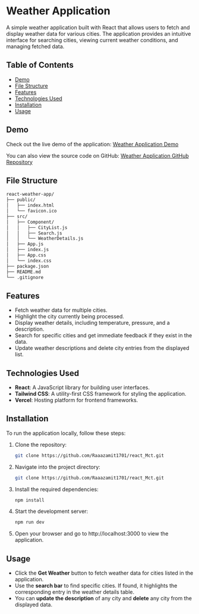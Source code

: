 # Weather Application

A simple weather application built with React that allows users to fetch and display weather data for various cities. The application provides an intuitive interface for searching cities, viewing current weather conditions, and managing fetched data.

## Table of Contents

- [Demo](#demo)
- [File Structure](#file-structure)
- [Features](#features)
- [Technologies Used](#technologies-used)
- [Installation](#installation)
- [Usage](#usage)

## Demo

Check out the live demo of the application: [Weather Application Demo](https://react-mct-rho.vercel.app/)

You can also view the source code on GitHub: [Weather Application GitHub Repository](https://github.com/Raaazamit1701/react_Mct.git)

## File Structure 

```bash
react-weather-app/
├── public/
│   ├── index.html
│   └── favicon.ico
├── src/
│   ├── Component/
│   │   ├── CityList.js
│   │   ├── Search.js
│   │   └── WeatherDetails.js
│   ├── App.js
│   ├── index.js
│   ├── App.css
│   └── index.css
├── package.json
├── README.md
└── .gitignore
```
## Features

- Fetch weather data for multiple cities.
- Highlight the city currently being processed.
- Display weather details, including temperature, pressure, and a description.
- Search for specific cities and get immediate feedback if they exist in the data.
- Update weather descriptions and delete city entries from the displayed list.

## Technologies Used

- **React**: A JavaScript library for building user interfaces.
- **Tailwind CSS**: A utility-first CSS framework for styling the application.
- **Vercel**: Hosting platform for frontend frameworks.

## Installation

To run the application locally, follow these steps:

1. Clone the repository:
   ```bash
   git clone https://github.com/Raaazamit1701/react_Mct.git

2. Navigate into the project directory:
   ```bash
   git clone https://github.com/Raaazamit1701/react_Mct.git

3. Install the required dependencies:
   ```bash
   npm install


4. Start the development server:

   ```bash
   npm run dev


5. Open your browser and go to http://localhost:3000 to view the application.
  

## Usage

- Click the **Get Weather** button to fetch weather data for cities listed in the application.
- Use the **search bar** to find specific cities. If found, it highlights the corresponding entry in the weather details table.
- You can **update the description** of any city and **delete** any city from the displayed data.

